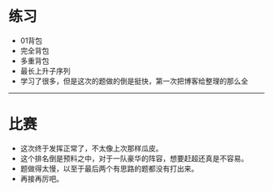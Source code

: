 # 练习
+ 01背包
+ 完全背包
+ 多重背包
+ 最长上升子序列
+ 学习了很多，但是这次的题做的倒是挺快，第一次把博客给整理的那么全
------
# 比赛
+ 这次终于发挥正常了，不太像上次那样瓜皮。
+ 这个排名倒是预料之中，对于一队豪华的阵容，想要赶超还真是不容易。
+ 题做得太慢，以至于最后两个有思路的题都没有打出来。
+ 再接再厉吧。
